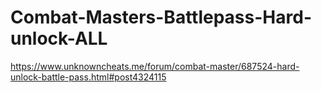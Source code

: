 # Combat-Masters-Battlepass-Hard-unlock-ALL
https://www.unknowncheats.me/forum/combat-master/687524-hard-unlock-battle-pass.html#post4324115
